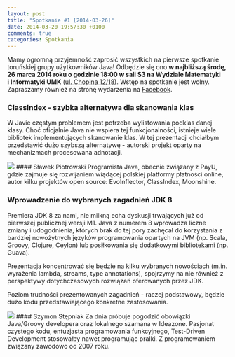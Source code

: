 ```yaml
---
layout: post
title: "Spotkanie #1 [2014-03-26]"
date: 2014-03-20 19:57:30 +0100
comments: true
categories: Spotkania
---
```

Mamy ogromną przyjemność zaprosić wszystkich na pierwsze spotkanie toruńskiej grupy użytkowników Java! Odbędzie się ono **w najbliższą środę, 26 marca 2014 roku o godzinie 18:00 w sali S3 na Wydziale Matematyki i&nbsp;Informatyki UMK** (<a href="https://www.google.pl/maps/place/Fryderyka+Chopina+12%2F18/" target="_blank"><span class="glyphicon glyphicon-map-marker"></span>ul. Chopina 12/18</a>). Wstęp na spotkanie jest wolny. Zapraszamy również na stronę wydarzenia na <a href="https://www.facebook.com/events/676908465705497/" target="_blank">Facebook</a>. <!-- more -->

### ClassIndex - szybka alternatywa dla skanowania klas
W Javie częstym problemem jest potrzeba wylistowania podklas danej klasy. Choć oficjalnie Java nie wspiera tej funkcjonalności, istnieje wiele bibliotek implementujących skanowanie klas. W tej prezentacji chciałbym przedstawić dużo szybszą alternatywę - autorski projekt oparty na mechanizmach procesowana adnotacji.

<img class="no-border speaker-face" src="{{ root_url }}/images/speakers/piotrowski-slawek.jpg" />
#### Sławek Piotrowski
Programista Java, obecnie związany z PayU, gdzie zajmuje się rozwijaniem wiądącej polskiej platformy płatności online, autor kilku projektów open source: EvoInflector, ClassIndex, Moonshine.

<span class="clearfix"></span>
### Wprowadzenie do wybranych zagadnień JDK 8
Premiera JDK 8 za nami, nie milkną echa dyskusji trwających już od pierwszej publicznej wersji M1. Java z&nbsp;numerem 8 wprowadza liczne zmiany i udogodnienia, których brak do tej pory zachęcał do korzystania z bardziej nowożytnych języków programowania opartych na JVM (np. Scala, Groovy, Clojure, Ceylon) lub posiłkowania się dodatkowymi bibliotekami (np. Guava). 

Prezentacja koncentrować się będzie na kilku wybranych nowościach (m.in. wyrażenia lambda, streams, type annotations), spojrzymy na nie również z perspektywy dotychczasowych rozwiązań oferowanych przez JDK. 

Poziom trudności prezentowanych zagadnień - raczej podstawowy, będzie dużo kodu przedstawiającego konkretne zastosowania.

<img class="no-border speaker-face" src="{{ root_url }}/images/speakers/stepniak-szymon.jpg" />
#### Szymon Stępniak
Za dnia próbuje pogodzić obowiązki Java/Groovy developera oraz lokalnego szamana w Ideazone. Pasjonat czystego kodu, entuzjasta programowania funkcyjnego, Test-Driven Development stosowałby nawet programując pralki. Z programowaniem związany zawodowo od 2007 roku.
